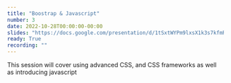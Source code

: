 ```yaml
---
title: "Boostrap & Javascript"
number: 3
date: 2022-10-28T00:00:00-00:00
slides: "https://docs.google.com/presentation/d/1tSxtWYPm9lxsX1k3s7kfmR3uciSA-iD21rLpOY0Zi0E/edit?usp=sharing"
ready: True
recording: ""
---
```


This session will cover using advanced CSS, and CSS frameworks as well as introducing javascript